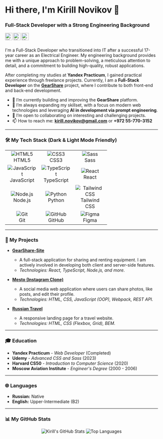 # Hi there, I'm Kirill Novikov 👋

### Full-Stack Developer with a Strong Engineering Background

<a href="https://www.linkedin.com/in/kirill-novikov-312b73163/" style="margin-right: 8px;">
  <picture>
    <source media="(prefers-color-scheme: dark)" srcset="https://api.iconify.design/mdi/linkedin.svg?color=white&width=24&height=24">
    <source media="(prefers-color-scheme: light)" srcset="https://api.iconify.design/mdi/linkedin.svg?color=%230A66C2&width=24&height=24">
    <img align="left" alt="Kirill Novikov | LinkedIn" width="24px" height="24px" src="https://api.iconify.design/mdi/linkedin.svg?color=%230A66C2&width=24&height=24">
  </picture>
</a>
<a href="https://t.me/Kerbasi" style="margin-right: 8px;">
  <picture>
    <source media="(prefers-color-scheme: dark)" srcset="https://api.iconify.design/mdi/telegram.svg?color=white&width=24&height=24">
    <source media="(prefers-color-scheme: light)" srcset="https://api.iconify.design/mdi/telegram.svg?color=%2326A5E4&width=24&height=24">
    <img align="left" alt="Kirill Novikov | Telegram" width="24px" height="24px" src="https://api.iconify.design/mdi/telegram.svg?color=%2326A5E4&width=24&height=24">
  </picture>
</a>
<a href="mailto:kirill.novikov@gmail.com">
  <picture>
    <source media="(prefers-color-scheme: dark)" srcset="https://api.iconify.design/mdi/gmail.svg?color=white&width=24&height=24">
    <source media="(prefers-color-scheme: light)" srcset="https://api.iconify.design/mdi/gmail.svg?color=%23EA4335&width=24&height=24">
    <img align="left" alt="Kirill Novikov | Email" width="24px" height="24px" src="https://api.iconify.design/mdi/gmail.svg?color=%23EA4335&width=24&height=24">
  </picture>
</a>
<br />
<br />

I'm a Full-Stack Developer who transitioned into IT after a successful 17-year career as an Electrical Engineer. My engineering background provides me with a unique approach to problem-solving, a meticulous attention to detail, and a commitment to building high-quality, robust applications.

After completing my studies at **Yandex Practicum**, I gained practical experience through freelance projects. Currently, I am a **Full-Stack Developer** on the **[GearShare](https://github.com/DanielVihorev/GearShare-Site)** project, where I contribute to both front-end and back-end development.

- 🔭 I’m currently building and improving the **GearShare** platform.
- 🌱 I’m always expanding my skillset, with a focus on modern web technologies and leveraging **AI in development via prompt engineering**.
- 👯 I’m open to collaborating on interesting and challenging projects.
- 📫 How to reach me: **kirill.novikov@gmail.com** or **+972 55-770-3152**

---

### 🛠️ My Tech Stack (Dark & Light Mode Friendly)

<table>
  <tr>
    <td align="center" width="96">
      <picture>
        <source media="(prefers-color-scheme: dark)" srcset="https://api.iconify.design/mdi/language-html5.svg?color=white&width=48&height=48">
        <source media="(prefers-color-scheme: light)" srcset="https://api.iconify.design/mdi/language-html5.svg?color=black&width=48&height=48">
        <img src="https://api.iconify.design/mdi/html.svg?color=black&width=48&height=48" alt="HTML5" />
      </picture>
      <br>HTML5
    </td>
    <td align="center" width="96">
      <picture>
        <source media="(prefers-color-scheme: dark)" srcset="https://api.iconify.design/mdi/language-css3.svg?color=white&width=48&height=48">
        <source media="(prefers-color-scheme: light)" srcset="https://api.iconify.design/mdi/language-css3.svg?color=black&width=48&height=48">
        <img src="https://api.iconify.design/mdi/css3.svg?color=black&width=48&height=48" alt="CSS3" />
      </picture>
      <br>CSS3
    </td>
    <td align="center" width="96">
      <picture>
        <source media="(prefers-color-scheme: dark)" srcset="https://api.iconify.design/mdi/sass.svg?color=white&width=48&height=48">
        <source media="(prefers-color-scheme: light)" srcset="https://api.iconify.design/mdi/sass.svg?color=black&width=48&height=48">
        <img src="https://api.iconify.design/mdi/sass.svg?color=black&width=48&height=48" alt="Sass" />
      </picture>
      <br>Sass
    </td>
  </tr>
  <tr>
    <td align="center" width="96">
      <picture>
        <source media="(prefers-color-scheme: dark)" srcset="https://api.iconify.design/mdi/language-javascript.svg?color=white&width=48&height=48">
        <source media="(prefers-color-scheme: light)" srcset="https://api.iconify.design/mdi/language-javascript.svg?color=black&width=48&height=48">
        <img src="https://api.iconify.design/mdi/language-javascript.svg?color=black&width=48&height=48" alt="JavaScript" />
      </picture>
      <br>JavaScript
    </td>
    <td align="center" width="96">
      <picture>
        <source media="(prefers-color-scheme: dark)" srcset="https://api.iconify.design/mdi/language-typescript.svg?color=white&width=48&height=48">
        <source media="(prefers-color-scheme: light)" srcset="https://api.iconify.design/mdi/language-typescript.svg?color=black&width=48&height=48">
        <img src="https://api.iconify.design/mdi/language-typescript.svg?color=black&width=48&height=48" alt="TypeScript" />
      </picture>
      <br>TypeScript
    </td>
    <td align="center" width="96">
      <picture>
        <source media="(prefers-color-scheme: dark)" srcset="https://api.iconify.design/mdi/react.svg?color=white&width=48&height=48">
        <source media="(prefers-color-scheme: light)" srcset="https://api.iconify.design/mdi/react.svg?color=black&width=48&height=48">
        <img src="https://api.iconify.design/mdi/react.svg?color=black&width=48&height=48" alt="React" />
      </picture>
      <br>React
    </td>
  </tr>
  <tr>
    <td align="center" width="96">
      <picture>
        <source media="(prefers-color-scheme: dark)" srcset="https://api.iconify.design/mdi/nodejs.svg?color=white&width=48&height=48">
        <source media="(prefers-color-scheme: light)" srcset="https://api.iconify.design/mdi/nodejs.svg?color=black&width=48&height=48">
        <img src="https://api.iconify.design/mdi/nodejs.svg?color=black&width=48&height=48" alt="Node.js" />
      </picture>
      <br>Node.js
    </td>
    <td align="center" width="96">
      <picture>
        <source media="(prefers-color-scheme: dark)" srcset="https://api.iconify.design/mdi/language-python.svg?color=white&width=48&height=48">
        <source media="(prefers-color-scheme: light)" srcset="https://api.iconify.design/mdi/language-python.svg?color=black&width=48&height=48">
        <img src="https://api.iconify.design/mdi/python.svg?color=black&width=48&height=48" alt="Python" />
      </picture>
      <br>Python
    </td>
    <td align="center" width="96">
      <picture>
        <source media="(prefers-color-scheme: dark)" srcset="https://api.iconify.design/mdi/tailwind.svg?color=white&width=48&height=48">
        <source media="(prefers-color-scheme: light)" srcset="https://api.iconify.design/mdi/tailwind.svg?color=black&width=48&height=48">
        <img src="https://api.iconify.design/mdi/tailwind.svg?color=black&width=48&height=48" alt="Tailwind CSS" />
      </picture>
      <br>Tailwind CSS
    </td>
  </tr>
  <tr>
    <td align="center" width="96">
      <picture>
        <source media="(prefers-color-scheme: dark)" srcset="https://api.iconify.design/mdi/git.svg?color=white&width=48&height=48">
        <source media="(prefers-color-scheme: light)" srcset="https://api.iconify.design/mdi/git.svg?color=black&width=48&height=48">
        <img src="https://api.iconify.design/mdi/git.svg?color=black&width=48&height=48" alt="Git" />
      </picture>
      <br>Git
    </td>
    <td align="center" width="96">
      <picture>
        <source media="(prefers-color-scheme: dark)" srcset="https://api.iconify.design/mdi/github.svg?color=white&width=48&height=48">
        <source media="(prefers-color-scheme: light)" srcset="https://api.iconify.design/mdi/github.svg?color=black&width=48&height=48">
        <img src="https://api.iconify.design/mdi/github.svg?color=black&width=48&height=48" alt="GitHub" />
      </picture>
      <br>GitHub
    </td>
    <td align="center" width="96">
      <picture>
        <source media="(prefers-color-scheme: dark)" srcset="https://api.iconify.design/simple-icons/figma.svg?color=white&width=40&height=40">
        <source media="(prefers-color-scheme: light)" srcset="https://api.iconify.design/simple-icons/figma.svg?color=black&width=40&height=40">
        <img src="https://api.iconify.design/mdi/figma.svg?color=black&width=48&height=48" alt="Figma" />
      </picture>
      <br>Figma
    </td>
  </tr>
</table>

---

### 🚀 My Projects

- **[GearShare-Site](https://github.com/DanielVihorev/GearShare-Site)**
  - A full-stack application for sharing and renting equipment. I am actively involved in developing both client and server-side features.
  - _Technologies: React, TypeScript, Node.js, and more._

- **[Mesto (Instagram Clone)](https://github.com/kerbasi/mesto)**
  - A social media web application where users can share photos, like posts, and edit their profile.
  - _Technologies: HTML, CSS, JavaScript (OOP), Webpack, REST API._

- **[Russian Travel](https://github.com/kerbasi/russian-travel)**
  - A responsive landing page for a travel website.
  - _Technologies: HTML, CSS (Flexbox, Grid), BEM._

---

### 🎓 Education

- **Yandex Practicum** - *Web Developer* (Completed)
- **Udemy** - *Advanced CSS and Sass* (2023)
- **Harvard CS50** - *Introduction to Computer Science* (2020)
- **Moscow Aviation Institute** - *Engineer's Degree* (2000 - 2006)

---

### 🌐 Languages

- **Russian:** Native
- **English:** Upper-Intermediate (B2)

---

### 📊 My GitHub Stats

<p align="center">
  <img src="https://github-readme-stats.vercel.app/api?username=kerbasi&show_icons=true&theme=radical" alt="Kirill's GitHub Stats" />
  <img src="https://github-readme-stats.vercel.app/api/top-langs/?username=kerbasi&layout=compact&theme=radical" alt="Top Languages" />
</p>
